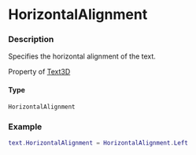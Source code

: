# HorizontalAlignment
### Description
Specifies the horizontal alignment of the text.

Property of [Text3D](/classes/Text3D/)

#### Type
`HorizontalAlignment`

### Example
```lua
text.HorizontalAlignment = HorizontalAlignment.Left
```
